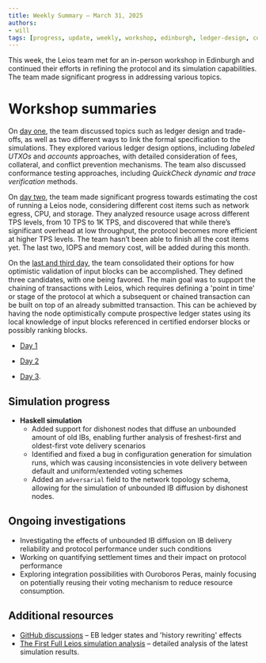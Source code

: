 ```yaml
---
title: Weekly Summary – March 31, 2025
authors:
- will
tags: [progress, update, weekly, workshop, edinburgh, ledger-design, cost-analysis, optimistic-validation, formal-methods, haskell-simulation, adversarial]
---
```


This week, the Leios team met for an in-person workshop in Edinburgh and continued their efforts in refining the protocol and its simulation capabilities. The team made significant progress in addressing various topics.

# Workshop summaries

On [day one](https://github.com/input-output-hk/ouroboros-leios/blob/main/docs/workshop/day-1-recap.md), the team discussed topics such as ledger design and trade-offs, as well as two different ways to link the formal specification to the simulations. They explored various ledger design options, including *labeled UTXOs* and *accounts* approaches, with detailed consideration of fees, collateral, and conflict prevention mechanisms. The team also discussed conformance testing approaches, including *QuickCheck dynamic and trace verification* methods.

On [day two](https://github.com/input-output-hk/ouroboros-leios/blob/main/docs/workshop/day-2-recap.md), the team made significant progress towards estimating the cost of running a Leios node, considering different cost items such as network egress, CPU, and storage. They analyzed resource usage across different TPS levels, from 10 TPS to 1K TPS, and discovered that while there’s significant overhead at low throughput, the protocol becomes more efficient at higher TPS levels. The team hasn’t been able to finish all the cost items yet. The last two, IOPS and memory cost, will be added during this month.

On the [last and third day](https://github.com/input-output-hk/ouroboros-leios/blob/main/docs/workshop/day-3-recap.md), the team consolidated their options for how optimistic validation of input blocks can be accomplished. They defined three candidates, with one being favored. The main goal was to support the chaining of transactions with Leios, which requires defining a 'point in time' or stage of the protocol at which a subsequent or chained transaction can be built on top of an already submitted transaction. This can be achieved by having the node optimistically compute prospective ledger states using its local knowledge of input blocks referenced in certified endorser blocks or possibly ranking blocks.

- [Day 1](https://github.com/input-output-hk/ouroboros-leios/blob/main/docs/workshop/day-1-recap.md)

- [Day 2](https://github.com/input-output-hk/ouroboros-leios/blob/main/docs/workshop/day-2-recap.md)

- [Day 3](https://github.com/input-output-hk/ouroboros-leios/blob/main/docs/workshop/day-3-recap.md).


## Simulation progress

- **Haskell simulation**
  - Added support for dishonest nodes that diffuse an unbounded amount of old IBs, enabling further analysis of freshest-first and oldest-first vote delivery scenarios
  - Identified and fixed a bug in configuration generation for simulation runs, which was causing inconsistencies in vote delivery between default and uniform/extended voting schemes
  - Added an `adversarial` field to the network topology schema, allowing for the simulation of unbounded IB diffusion by dishonest nodes.

## Ongoing investigations

- Investigating the effects of unbounded IB diffusion on IB delivery reliability and protocol performance under such conditions
- Working on quantifying settlement times and their impact on protocol performance
- Exploring integration possibilities with Ouroboros Peras, mainly focusing on potentially reusing their voting mechanism to reduce resource consumption.

## Additional resources

- [GitHub discussions](https://github.com/input-output-hk/ouroboros-leios/discussions/243) – EB ledger states and 'history rewriting' effects
- [The First Full Leios simulation analysis](https://github.com/input-output-hk/ouroboros-leios/blob/main/analysis/sims/2025w13/analysis.ipynb) – detailed analysis of the latest simulation results.

